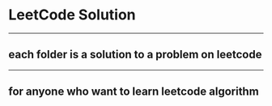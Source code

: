# LeetCode Solution
---
## each folder is a solution to a problem on leetcode

---
## for anyone who want to learn leetcode algorithm 
